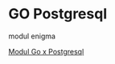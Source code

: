 # GO Postgresql

modul enigma

[Modul Go x Postgresql](https://drive.google.com/file/d/13XwIJD_v-JHwT9TXFFG6ZH3xgjGSsNr8/view?usp=sharing)
